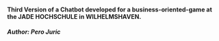 #### Third Version of a Chatbot developed for a business-oriented-game at the JADE HOCHSCHULE in WILHELMSHAVEN.

##### Author: Pero Juric
